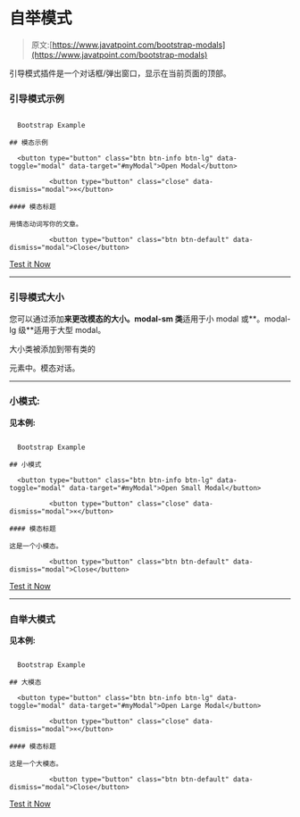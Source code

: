 # 自举模式

> 原文:[https://www.javatpoint.com/bootstrap-modals](https://www.javatpoint.com/bootstrap-modals)

引导模式插件是一个对话框/弹出窗口，显示在当前页面的顶部。

### 引导模式示例

```

  Bootstrap Example

## 模态示例

  <button type="button" class="btn btn-info btn-lg" data-toggle="modal" data-target="#myModal">Open Modal</button>

          <button type="button" class="close" data-dismiss="modal">×</button>

#### 模态标题

用情态动词写你的文章。

          <button type="button" class="btn btn-default" data-dismiss="modal">Close</button>

```

[Test it Now](https://www.javatpoint.com/oprweb/test.jsp?filename=bootstrapmodal1)

* * *

### 引导模式大小

您可以通过添加**来更改模态的大小。modal-sm 类**适用于小 modal 或**。modal-lg 级**适用于大型 modal。

大小类被添加到带有类的

元素中。模态对话。

* * *

### 小模式:

**见本例:**

```

  Bootstrap Example

## 小模式

  <button type="button" class="btn btn-info btn-lg" data-toggle="modal" data-target="#myModal">Open Small Modal</button>

          <button type="button" class="close" data-dismiss="modal">×</button>

#### 模态标题

这是一个小模态。

          <button type="button" class="btn btn-default" data-dismiss="modal">Close</button>

```

[Test it Now](https://www.javatpoint.com/oprweb/test.jsp?filename=bootstrapmodal2)

* * *

### 自举大模式

**见本例:**

```

  Bootstrap Example

## 大模态

  <button type="button" class="btn btn-info btn-lg" data-toggle="modal" data-target="#myModal">Open Large Modal</button>

          <button type="button" class="close" data-dismiss="modal">×</button>

#### 模态标题

这是一个大模态。

          <button type="button" class="btn btn-default" data-dismiss="modal">Close</button>

```

[Test it Now](https://www.javatpoint.com/oprweb/test.jsp?filename=bootstrapmodal3)